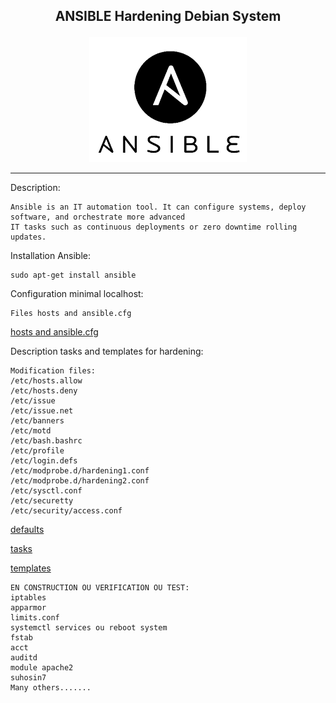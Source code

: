 <b><p align="center">ANSIBLE Hardening Debian System</p></b>
----------------------------------------

<p align="center">
  <img src="../files/ansible.png"/>
</p>


----------------------------------------

Description:

```
Ansible is an IT automation tool. It can configure systems, deploy software, and orchestrate more advanced
IT tasks such as continuous deployments or zero downtime rolling updates.
```
Installation Ansible:

```
sudo apt-get install ansible
```
Configuration minimal localhost:

```
Files hosts and ansible.cfg
```
<p><a href="https://github.com/Ne0Lux-C1Ph3r/Tutorials_Hardening_Debian_System/tree/master/Ansible" target="_blank">hosts and ansible.cfg</a></p> 


Description tasks and templates for hardening:

```
Modification files:
/etc/hosts.allow
/etc/hosts.deny
/etc/issue
/etc/issue.net
/etc/banners
/etc/motd
/etc/bash.bashrc
/etc/profile
/etc/login.defs
/etc/modprobe.d/hardening1.conf
/etc/modprobe.d/hardening2.conf
/etc/sysctl.conf
/etc/securetty
/etc/security/access.conf
```
<p><a href="https://github.com/Ne0Lux-C1Ph3r/Tutorials_Hardening_Debian_System/tree/master/Ansible/defaults" target="_blank">defaults</a></p> 

<p><a href="https://github.com/Ne0Lux-C1Ph3r/Tutorials_Hardening_Debian_System/tree/master/Ansible/tasks" target="_blank">tasks</a></p> 

<p><a href="https://github.com/Ne0Lux-C1Ph3r/Tutorials_Hardening_Debian_System/tree/master/Ansible/templates/etc" target="_blank">templates</a></p> 

```
EN CONSTRUCTION OU VERIFICATION OU TEST:
iptables
apparmor
limits.conf
systemctl services ou reboot system
fstab
acct
auditd
module apache2
suhosin7
Many others.......
```



